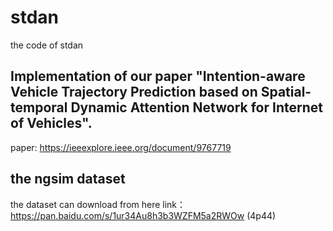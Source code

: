 # stdan
the code of stdan
## Implementation of our paper "Intention-aware Vehicle Trajectory Prediction based on Spatial-temporal Dynamic Attention Network for Internet of Vehicles". 
paper:  https://ieeexplore.ieee.org/document/9767719
## the ngsim dataset
the dataset can download from here
link：https://pan.baidu.com/s/1ur34Au8h3b3WZFM5a2RWOw (4p44) 

